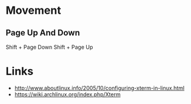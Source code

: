 Movement
========

Page Up And Down
----------------

Shift + Page Down
Shift + Page Up

Links
=====

* http://www.aboutlinux.info/2005/10/configuring-xterm-in-linux.html
* https://wiki.archlinux.org/index.php/Xterm
